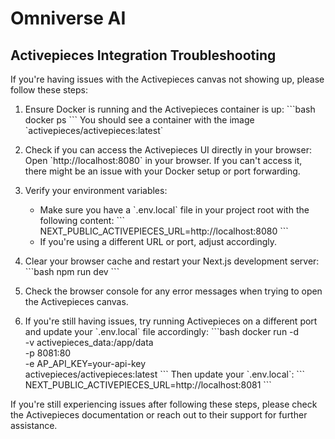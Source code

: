 # Omniverse AI

## Activepieces Integration Troubleshooting

If you're having issues with the Activepieces canvas not showing up, please follow these steps:

1. Ensure Docker is running and the Activepieces container is up:
   \`\`\`bash
   docker ps
   \`\`\`
   You should see a container with the image \`activepieces/activepieces:latest\`

2. Check if you can access the Activepieces UI directly in your browser:
   Open \`http://localhost:8080\` in your browser. If you can't access it, there might be an issue with your Docker setup or port forwarding.

3. Verify your environment variables:
   - Make sure you have a \`.env.local\` file in your project root with the following content:
     \`\`\`
     NEXT_PUBLIC_ACTIVEPIECES_URL=http://localhost:8080
     \`\`\`
   - If you're using a different URL or port, adjust accordingly.

4. Clear your browser cache and restart your Next.js development server:
   \`\`\`bash
   npm run dev
   \`\`\`

5. Check the browser console for any error messages when trying to open the Activepieces canvas.

6. If you're still having issues, try running Activepieces on a different port and update your \`.env.local\` file accordingly:
   \`\`\`bash
   docker run -d \
     -v activepieces_data:/app/data \
     -p 8081:80 \
     -e AP_API_KEY=your-api-key \
     activepieces/activepieces:latest
   \`\`\`
   Then update your \`.env.local\`:
   \`\`\`
   NEXT_PUBLIC_ACTIVEPIECES_URL=http://localhost:8081
   \`\`\`

If you're still experiencing issues after following these steps, please check the Activepieces documentation or reach out to their support for further assistance.

